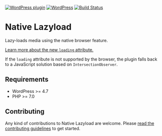 [![WordPress plugin](https://img.shields.io/wordpress/plugin/v/native-lazyload.svg?maxAge=2592000)](https://wordpress.org/plugins/native-lazyload/)
[![WordPress](https://img.shields.io/wordpress/v/native-lazyload.svg?maxAge=2592000)](https://wordpress.org/plugins/native-lazyload/)
[![Build Status](https://api.travis-ci.org/GoogleChromeLabs/wp-native-lazyload.png?branch=master)](https://travis-ci.org/GoogleChromeLabs/wp-native-lazyload)

# Native Lazyload

Lazy-loads media using the native browser feature.

[Learn more about the new `loading` attribute.](https://web.dev/native-lazy-loading)

If the `loading` attribute is not supported by the browser, the plugin falls back to a JavaScript solution based on `IntersectionObserver`.

## Requirements

* WordPress >= 4.7
* PHP >= 7.0

## Contributing

Any kind of contributions to Native Lazyload are welcome. Please [read the contributing guidelines](https://github.com/GoogleChromeLabs/wp-native-lazyload/blob/master/CONTRIBUTING.md) to get started.
